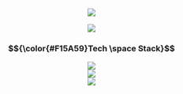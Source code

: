 <h3 align="center">
  <img src="https://readme-typing-svg.herokuapp.com/?font=Righteous&size=35&center=true&vCenter=true&color=F15A59&width=500&height=70&duration=4000&lines=Izayaa;21stCenturySchzdMan;" />
</h3>

<div align="center">
  <a href="mailto:isaiahgwapoo@gmail.com">
      <img src="https://img.shields.io/badge/Gmail-333333?style=for-the-badge&logo=gmail&logoColor=red" target="_blank" />
  </a>
</div>

<h3 align="center">$${\color{#F15A59}Tech \space Stack}$$</h3>

<div align="center">
  <a href="https://skillicons.dev">
    <img src="https://skillicons.dev/icons?i=html,css,js,c,java,py,bash,lua" /><br>
    <img src="https://skillicons.dev/icons?i=linux,arch,debian,mint,ubuntu,neovim,vim,sublime" /><br>
    <img src="https://skillicons.dev/icons?i=blender,figma,godot,git,github" /><br>
  </a>
</div>
